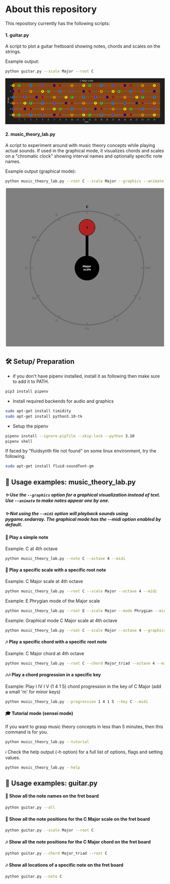 # About this repository
This repository currently has the following scripts:

#### 1. guitar.py
A script to plot a guitar fretboard showing notes, chords and scales on the strings.

Example output:
```bash
python guitar.py --scale Major --root C
```
<p align="center">
  <img src="./readme_images/guitar_example.png" width="1000" />
</p>

#### 2. music_theory_lab.py
A script to experiment around with music theory concepts while playing actual sounds.
If used in the graphical mode, it visualizes chords and scales on a "chromatic clock" showing interval names and optionally specific note names.

Example output (graphical mode):
```bash
python music_theory_lab.py --root C --scale Major --graphics --animate
```
<p align="center">
  <img src="./readme_images/graphical_example.gif" width="500" />
</p>

## :hammer_and_wrench: Setup/ Preparation
- if you don't have pipenv installed, install it as following then make sure to add it to PATH.
```bash
pip3 install pipenv
```
- Install required backends for audio and graphics
```bash
sudo apt-get install timidity
sudo apt-get install python3.10-tk
```
- Setup the pipenv
```bash
pipenv install --ignore-pipfile --skip-lock --python 3.10
pipenv shell
```
If faced by "fluidsynth file not found" on some linux environment, try the following.
```bash
sudo apt-get install fluid-soundfont-gm
```

## :rocket: Usage examples: music_theory_lab.py
##### :sparkles: Use the `--graphics` option for a graphical visualization instead of text. Use `--animate` to make notes appear one by one.
##### :sparkles: Not using the `--midi` option will playback sounds using pygame.sndarray. The graphical mode has the --midi option enabled by default.
#### :musical_note: Play a simple note
Example: C at 4th octave
```bash
python music_theory_lab.py --note C --octave 4 --midi
```
#### :musical_keyboard: Play a specific scale with a specific root note
Example: C Major scale at 4th octave
```bash
python music_theory_lab.py --root C --scale Major --octave 4 --midi
```
Example: E Phrygian mode of the Major scale
```bash
python music_theory_lab.py --root E --scale Major --mode Phrygian --midi
```
Example: Graphical mode C Major scale at 4th octave
```bash
python music_theory_lab.py --root C --scale Major --octave 4 --graphics
```
#### :notes: Play a specific chord with a specific root note
Example: C Major chord at 4th octave
```bash
python music_theory_lab.py --root C --chord Major_triad --octave 4 --midi
```
#### :notes::notes: Play a chord progression in a specific key
Example: Play I IV I V (1 4 1 5) chord progression in the key of C Major (add a small 'm' for minor keys)
```bash
python music_theory_lab.py --progression 1 4 1 5 --key C --midi
```
#### :mortar_board: Tutorial mode (sensei mode)
If you want to grasp music theory concepts in less than 5 minutes, then this command is for you.
```bash
python music_theory_lab.py --tutorial
```
:information_source: Check the help output (-h option) for a full list of options, flags and setting values.
```bash
python music_theory_lab.py --help
```
## :rocket: Usage examples: guitar.py

#### :musical_score: Show all the note names on the fret board
```bash
python guitar.py --all
```
#### :musical_keyboard: Show all the note positions for the C Major scale on the fret board
```bash
python guitar.py --scale Major --root C
```
#### :notes: Show all the note positions for the C Major chord on the fret board
```bash
python guitar.py --chord Major_triad --root C
```
#### :notes: Show all locations of a specific note on the fret board
```bash
python guitar.py --note C
```
